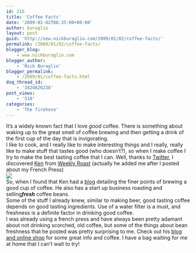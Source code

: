 ```yaml
---
id: 216
title: 'Coffee Facts'
date: '2009-01-02T08:35:00+00:00'
author: buraglio
layout: post
guid: 'http://new.nickburaglio.com/2009/01/02/coffee-facts/'
permalink: /2009/01/02/coffee-facts/
blogger_blog:
    - www.nickburaglio.com
blogger_author:
    - 'Nick Buraglio'
blogger_permalink:
    - /2009/01/coffee-facts.html
dsq_thread_id:
    - '3424826238'
post_views:
    - '510'
categories:
    - 'The firehose'
---
```


It’s a widely known fact that I love *good* coffee. There is something about waking up to the great smell of coffee brewing and then getting a drink of the first cup of the day that is invigorating.   
I like to cook, and I really like to make interesting things and I really, really like to make stuff that tastes good (who doesn’t?), so when I make coffee I try to make the best tasting coffee that I can. Well, thanks to [Twitter](https://twitter.com/), I discovered [Ken](https://twitter.com/weeklyroast) from [Weekly Roast](http://weeklyroast.com/) (actually he added me after I posted about my French Press)  
![](http://slimages.macys.com/is/image/MCY/products/6/optimized/209636_fpx.tif)  
So, when I found that Ken had a [blog](http://weeklyroast.com/blog/) detailing the finer points of brewing a good cup of coffee. He also has a start up business roasting and selling***fresh*** coffee beans.   
Some of the stuff I already knew, similar to making beer, good tasting coffee depends on good tasting ingredients. Use of a water filter is a must, and freshness is a definite factor in drinking good coffee.   
I was already using a french press and have always been pretty adamant about not drinking scorched, old coffee, but some of the things about bean freshness that he posted was pretty surprising to me. Check out his [blog and ](http://weeklyroast.com/blog/)[online shop](http://weeklyroast.com/) for some great info and coffee. I have a bag waiting for me at home that I can’t wait to try!